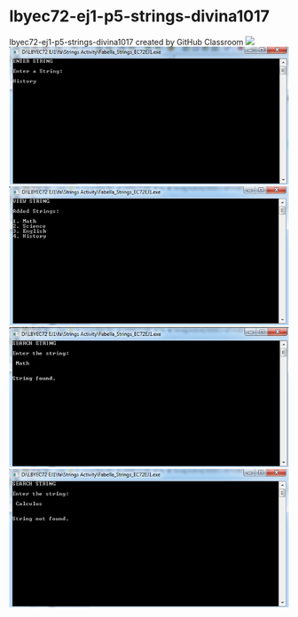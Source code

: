 # lbyec72-ej1-p5-strings-divina1017
lbyec72-ej1-p5-strings-divina1017 created by GitHub Classroom
![](a.jng)
![](2.jpg)
![](3.jpg)
![](4.jpg)
![](5.jpg)
